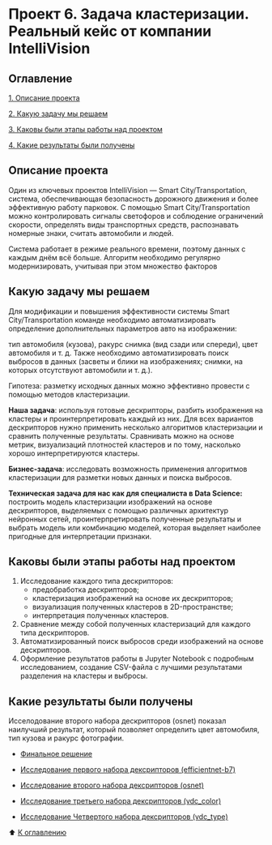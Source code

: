 # Проект 6. Задача кластеризации. Реальный кейс от компании IntelliVision

## Оглавление

[1. Описание проекта](https://github.com/Terr14/SF_DS/tree/main/SF_DataScience_projects/PROJECT-5.%20%D0%97%D0%B0%D0%B4%D0%B0%D1%87%D0%B0%20%D1%80%D0%B5%D0%B3%D1%80%D0%B5%D1%81%D1%81%D0%B8%D0%B8/readme.md/#Описание-проекта)

[2. Какую задачу мы решаем](https://github.com/Terr14/SF_DS/tree/main/SF_DataScience_projects/PROJECT-5.%20%D0%97%D0%B0%D0%B4%D0%B0%D1%87%D0%B0%20%D1%80%D0%B5%D0%B3%D1%80%D0%B5%D1%81%D1%81%D0%B8%D0%B8/readme.md/#Какую-задачу-мы-решаем)

[3. Каковы были этапы работы над проектом](https://github.com/Terr14/SF_DS/tree/main/SF_DataScience_projects/PROJECT-5.%20%D0%97%D0%B0%D0%B4%D0%B0%D1%87%D0%B0%20%D1%80%D0%B5%D0%B3%D1%80%D0%B5%D1%81%D1%81%D0%B8%D0%B8/readme.md/#Каковы-были-этапы-работы-над-проектом)

[4. Какие результаты были получены](https://github.com/Terr14/SF_DS/tree/main/SF_DataScience_projects/PROJECT-5.%20%D0%97%D0%B0%D0%B4%D0%B0%D1%87%D0%B0%20%D1%80%D0%B5%D0%B3%D1%80%D0%B5%D1%81%D1%81%D0%B8%D0%B8/readme.md/#Какие-результаты-были-получены)

## Описание проекта

Один из ключевых проектов IntelliVision — Smart City/Transportation, система, обеспечивающая безопасность дорожного движения и более эффективную работу парковок. С помощью Smart City/Transportation можно контролировать сигналы светофоров и соблюдение ограничений скорости, определять виды транспортных средств, распознавать номерные знаки, считать автомобили и людей.

Система работает в режиме реального времени, поэтому данных с каждым днём всё больше. Алгоритм необходимо регулярно модернизировать, учитывая при этом множество факторов

## Какую задачу мы решаем

Для модификации и повышения эффективности системы Smart City/Transportation команде необходимо автоматизировать определение дополнительных параметров авто на изображении:

тип автомобиля (кузова),
ракурс снимка (вид сзади или спереди),
цвет автомобиля и т. д.
Также необходимо автоматизировать поиск выбросов в данных (засветы и блики на изображениях; снимки, на которых отсутствуют автомобили и т. д.).

Гипотеза: разметку исходных данных можно эффективно провести с помощью методов кластеризации.

**Наша задача**: используя готовые дескрипторы, разбить изображения на кластеры и проинтерпретировать каждый из них. Для всех вариантов дескрипторов нужно применить несколько алгоритмов кластеризации и сравнить полученные результаты. Сравнивать можно на основе метрик, визуализаций плотностей кластеров и по тому, насколько хорошо интерпретируются кластеры.

**Бизнес-задача**: исследовать возможность применения алгоритмов кластеризации для разметки новых данных и поиска выбросов.

**Техническая задача для нас как для специалиста в Data Science:** построить модель кластеризации изображений на основе дескрипторов, выделяемых с помощью различных архитектур нейронных сетей, проинтерпретировать полученные результаты и выбрать модель или комбинацию моделей, которая выделяет наиболее пригодные для интерпретации признаки.

## Каковы были этапы работы над проектом

1. Исследование каждого типа дескрипторов:
    * предобработка дескрипторов;
    * кластеризация изображений на основе их дескрипторов;
    * визуализация полученных кластеров в 2D-пространстве;
    * интерпретация полученных кластеров.
2. Сравнение между собой полученных кластеризаций для каждого типа дескрипторов.
3. Автоматизированный поиск выбросов среди изображений на основе дескрипторов.
4. Оформление результатов работы в Jupyter Notebook с подробным исследованием, создание CSV-файла с лучшими результатами разделения на кластеры и выбросы.

## Какие результаты были получены

Исселодование второго набора дескрипторов (osnet) показал наилучший результат, который позволяет определить цвет автомобиля, тип кузова и ракурс фотографии.

* [Финальное решение](https://github.com/Terr14/SF_DS/blob/main/SF_DataScience_projects/PROJECT-6.%20%D0%97%D0%B0%D0%B4%D0%B0%D1%87%D0%B0%20%D0%BA%D0%BB%D0%B0%D1%81%D1%82%D0%B5%D1%80%D0%B8%D0%B7%D0%B0%D1%86%D0%B8%D0%B8.%20%D0%A0%D0%B5%D0%B0%D0%BB%D1%8C%D0%BD%D1%8B%D0%B9%20%D0%BA%D0%B5%D0%B9%D1%81%20%D0%BE%D1%82%20%D0%BA%D0%BE%D0%BC%D0%BF%D0%B0%D0%BD%D0%B8%D0%B8%20IntelliVision/PROJECT-6.%20%D0%97%D0%B0%D0%B4%D0%B0%D1%87%D0%B0%20%D0%BA%D0%BB%D0%B0%D1%81%D1%82%D0%B5%D1%80%D0%B8%D0%B7%D0%B0%D1%86%D0%B8%D0%B8.%20%D0%A0%D0%B5%D0%B0%D0%BB%D1%8C%D0%BD%D1%8B%D0%B9%20%D0%BA%D0%B5%D0%B9%D1%81%20%D0%BE%D1%82%20%D0%BA%D0%BE%D0%BC%D0%BF%D0%B0%D0%BD%D0%B8%D0%B8%20IntelliVision.ipynb)

* [Исследование первого набора дексрипторов (efficientnet-b7)](https://github.com/Terr14/SF_DS/blob/main/SF_DataScience_projects/PROJECT-6.%20%D0%97%D0%B0%D0%B4%D0%B0%D1%87%D0%B0%20%D0%BA%D0%BB%D0%B0%D1%81%D1%82%D0%B5%D1%80%D0%B8%D0%B7%D0%B0%D1%86%D0%B8%D0%B8.%20%D0%A0%D0%B5%D0%B0%D0%BB%D1%8C%D0%BD%D1%8B%D0%B9%20%D0%BA%D0%B5%D0%B9%D1%81%20%D0%BE%D1%82%20%D0%BA%D0%BE%D0%BC%D0%BF%D0%B0%D0%BD%D0%B8%D0%B8%20IntelliVision/1-kmeans-(n%3D2)%20final.ipynb)
* [Исследование второго набора дексрипторов (osnet)](https://github.com/Terr14/SF_DS/blob/main/SF_DataScience_projects/PROJECT-6.%20%D0%97%D0%B0%D0%B4%D0%B0%D1%87%D0%B0%20%D0%BA%D0%BB%D0%B0%D1%81%D1%82%D0%B5%D1%80%D0%B8%D0%B7%D0%B0%D1%86%D0%B8%D0%B8.%20%D0%A0%D0%B5%D0%B0%D0%BB%D1%8C%D0%BD%D1%8B%D0%B9%20%D0%BA%D0%B5%D0%B9%D1%81%20%D0%BE%D1%82%20%D0%BA%D0%BE%D0%BC%D0%BF%D0%B0%D0%BD%D0%B8%D0%B8%20IntelliVision/2-kmeans-(n%3D87)%20final.ipynb)
* [Исследование третьего набора дексрипторов (vdc_color)](https://github.com/Terr14/SF_DS/blob/main/SF_DataScience_projects/PROJECT-6.%20%D0%97%D0%B0%D0%B4%D0%B0%D1%87%D0%B0%20%D0%BA%D0%BB%D0%B0%D1%81%D1%82%D0%B5%D1%80%D0%B8%D0%B7%D0%B0%D1%86%D0%B8%D0%B8.%20%D0%A0%D0%B5%D0%B0%D0%BB%D1%8C%D0%BD%D1%8B%D0%B9%20%D0%BA%D0%B5%D0%B9%D1%81%20%D0%BE%D1%82%20%D0%BA%D0%BE%D0%BC%D0%BF%D0%B0%D0%BD%D0%B8%D0%B8%20IntelliVision/3-kmeans-(n%3D12)-final.ipynb)
* [Исследование Четвертого набора дексрипторов (vdc_type)](https://github.com/Terr14/SF_DS/blob/main/SF_DataScience_projects/PROJECT-6.%20%D0%97%D0%B0%D0%B4%D0%B0%D1%87%D0%B0%20%D0%BA%D0%BB%D0%B0%D1%81%D1%82%D0%B5%D1%80%D0%B8%D0%B7%D0%B0%D1%86%D0%B8%D0%B8.%20%D0%A0%D0%B5%D0%B0%D0%BB%D1%8C%D0%BD%D1%8B%D0%B9%20%D0%BA%D0%B5%D0%B9%D1%81%20%D0%BE%D1%82%20%D0%BA%D0%BE%D0%BC%D0%BF%D0%B0%D0%BD%D0%B8%D0%B8%20IntelliVision/4-kmeans-(n%3D12)%20final.ipynb)

:arrow_up: [К оглавлению](https://github.com/Terr14/SF_DS/tree/main/SF_DataScience_projects/PROJECT-5.%20%D0%97%D0%B0%D0%B4%D0%B0%D1%87%D0%B0%20%D1%80%D0%B5%D0%B3%D1%80%D0%B5%D1%81%D1%81%D0%B8%D0%B8/readme.md/#Оглавление)